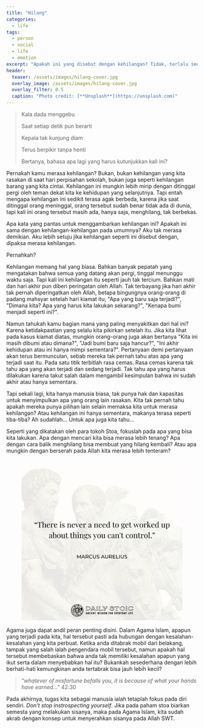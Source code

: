 ```yaml
---
title: "Hilang"
categories:
  - life
tags:
  - person
  - social
  - life
  - emotion
excerpt: "Apakah ini yang disebut dengan kehilangan? Tidak, terlalu sederhana untuk disamakan dengan kehilangan seperti biasa."
header:
  teaser: /assets/images/hilang-cover.jpg
  overlay_image: /assets/images/hilang-cover.jpg
  overlay_filter: 0.5
  caption: "Photo credit: [**Unsplash**](https://unsplash.com)"
---
```


> Kala dada menggebu
> 
> Saat setiap detik pun berarti
> 
> Kepala tak kunjung diam
> 
> Terus berpikir tanpa henti
> 
> Bertanya, bahasa apa lagi yang harus kutunjukkan kali ini?

Pernakah kamu merasa kehilangan? Bukan, bukan kehilangan yang kita rasakan di saat hari perpisahan sekolah, bukan juga seperti kehilangan barang yang kita cintai. Kehilangan ini mungkin lebih mirip dengan ditinggal pergi oleh teman dekat kita ke kehidupan yang selanjutnya. Tapi entah mengapa kehilangan ini sedikit terasa agak berbeda, karena jika saat ditinggal orang meninggal, orang tersebut sudah benar tidak ada di dunia, tapi kali ini orang tersebut masih ada, hanya saja, menghilang, tak berbekas.

Apa kata yang pantas untuk menggambarkan kehilangan ini? Apakah ini sama dengan kehilangan-kehilangan pada umumnya? Aku tak merasa demikian. Aku lebih setuju jika kehilangan seperti ini disebut dengan, dipaksa merasa kehilangan. 

Pernahkah?

Kehilangan memang hal yang biasa. Bahkan banyak pepatah yang mengatakan bahwa semua yang datang akan pergi, tinggal menunggu waktu saja. Tapi kali ini kehilangan itu seperti jauh tak tercium. Bahkan mati dan hari akhir pun diberi peringatan oleh Allah. Tak terbayang jika hari akhir tak pernah diperingatkan oleh Allah, betapa bingungnya orang-orang di padang mahsyar setelah hari kiamat itu, "Apa yang baru saja terjadi?", "Dimana kita? Apa yang harus kita lakukan sekarang?", "Kenapa bumi menjadi seperti ini?".

Namun tahukah kamu bagian mana yang paling menyakitkan dari hal ini? Karena ketidakpastian yang selalu kita pikirkan setelah itu. Jika kita lihat pada kasus kiamat diatas, mungkin orang-orang juga akan bertanya "Kita ini masih dibumi atau dimana?", "Jadi bumi baru saja hancur?", "Ini akhir kehidupan atau ini hanya mimpi sementara?". Pertanyaan demi pertanyaan akan terus bermunculan, sebab mereka tak pernah tahu atas apa yang terjadi saat itu. Pada satu titik terbitlah rasa cemas. Rasa cemas karena tak tahu apa yang akan terjadi dan sedang terjadi. Tak tahu apa yang harus dilakukan karena takut salah dalam mengambil kesimpulan bahwa ini sudah akhir atau hanya sementara.

Tapi sekali lagi, kita hanya manusia biasa, tak punya hak dan kapasitas untuk menyimpulkan apa yang orang lain rasakan. Kita tak pernah tahu apakah mereka punya pilihan lain selain memaksa kita untuk merasa kehilangan? Atau kehilangan ini hanya sementara, makanya terasa seperti tiba-tiba? Ah sudahlah... Untuk apa juga kita tahu...

Seperti yang dikatakan oleh para tokoh Stoa, fokuslah pada apa yang bisa kita lakukan. Apa dengan mencari kita bisa merasa lebih tenang? Apa dengan cara balik menghilang bisa membuat yang hilang kembali? Atau apa mungkin dengan berserah pada Allah kita merasa lebih tenteram?

<figure><a href="/assets/images/hilang-1.jpg"><img src="/assets/images/hilang-1.jpg"></a></figure>

Agama juga dapat andil peran penting disini. Dalam Agama Islam, apapun yang terjadi pada kita, hal tersebut pasti ada hubungan dengan kesalahan-kesalahan yang kita perbuat. Ketika anda ditabrak mobil dari belakang, tampak yang salah ialah pengendara mobil tersebut, namun apakah hal tersebut membebaskan bahwa anda tak memiliki kesalahan apapun yang ikut serta dalam menyebabkan hal itu? Bukankah sesederhana dengan lebih berhati-hati kemungkinan anda tertabrak bisa jauh lebih kecil?

> *"whatever of misfortune befalls you, it is because of what your hands have earned..."* 42:30

Pada akhirnya, tugas kita sebagai manusia ialah tetaplah fokus pada diri sendiri. *Don't stop instrospecting yourself*. Jika pada paham stoa biarkan semesta yang melakukan sisanya, maka pada Agama Islam, kita sudah akrab dengan konsep untuk menyerahkan sisanya pada Allah SWT.